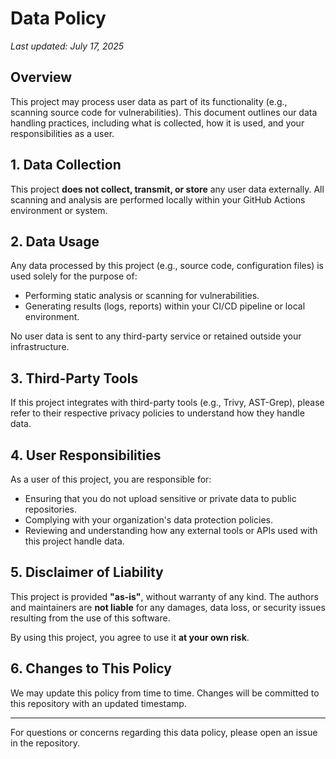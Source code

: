 # Data Policy

_Last updated: July 17, 2025_

## Overview

This project may process user data as part of its functionality (e.g., scanning source code for vulnerabilities). This document outlines our data handling practices, including what is collected, how it is used, and your responsibilities as a user.

## 1. Data Collection

This project **does not collect, transmit, or store** any user data externally. All scanning and analysis are performed locally within your GitHub Actions environment or system.

## 2. Data Usage

Any data processed by this project (e.g., source code, configuration files) is used solely for the purpose of:

- Performing static analysis or scanning for vulnerabilities.
- Generating results (logs, reports) within your CI/CD pipeline or local environment.

No user data is sent to any third-party service or retained outside your infrastructure.

## 3. Third-Party Tools

If this project integrates with third-party tools (e.g., Trivy, AST-Grep), please refer to their respective privacy policies to understand how they handle data.

## 4. User Responsibilities

As a user of this project, you are responsible for:

- Ensuring that you do not upload sensitive or private data to public repositories.
- Complying with your organization's data protection policies.
- Reviewing and understanding how any external tools or APIs used with this project handle data.

## 5. Disclaimer of Liability

This project is provided **"as-is"**, without warranty of any kind. The authors and maintainers are **not liable** for any damages, data loss, or security issues resulting from the use of this software.

By using this project, you agree to use it **at your own risk**.

## 6. Changes to This Policy

We may update this policy from time to time. Changes will be committed to this repository with an updated timestamp.

---

For questions or concerns regarding this data policy, please open an issue in the repository.